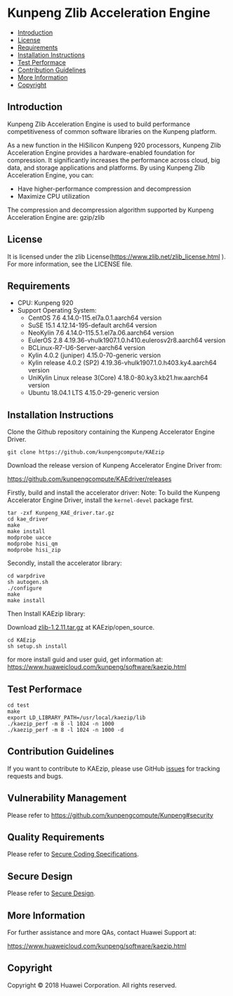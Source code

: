 # Kunpeng Zlib Acceleration Engine

- [Introduction](#introduction)
- [License](#license)
- [Requirements](#requirements)
- [Installation Instructions](#installation-instructions)
- [Test Performace](#test-performace)
- [Contribution Guidelines](#contribution-Guidelines)
- [More Information](#more-information)
- [Copyright](#copyright)

## Introduction

Kunpeng Zlib Acceleration Engine is used to build performance competitiveness of common software libraries on the Kunpeng platform.

As a new function in the HiSilicon Kunpeng 920 processors, Kunpeng Zlib Acceleration Engine provides a hardware-enabled foundation for  compression. It significantly increases the performance across cloud, big data, and storage applications and  platforms.  By using  Kunpeng Zlib Acceleration Engine, you can:

- Have higher-performance compression and decompression
- Maximize CPU utilization

The compression and decompression algorithm supported by Kunpeng Acceleration Engine are:  gzip/zlib 

## License

It is licensed under the zlib License(https://www.zlib.net/zlib_license.html ). For more information, see the LICENSE file. 

## Requirements

- CPU: Kunpeng 920 
- Support Operating System: 
  - CentOS 7.6  4.14.0-115.el7a.0.1.aarch64 version
  - SuSE 15.1 4.12.14-195-default arch64 version
  - NeoKylin 7.6 4.14.0-115.5.1.el7a.06.aarch64 version
  - EulerOS 2.8 4.19.36-vhulk1907.1.0.h410.eulerosv2r8.aarch64 version
  - BCLinux-R7-U6-Server-aarch64 version
  - Kylin 4.0.2 (juniper) 4.15.0-70-generic version
  - Kylin release 4.0.2 (SP2) 4.19.36-vhulk1907.1.0.h403.ky4.aarch64 version
  - UniKylin Linux release 3(Core)  4.18.0-80.ky3.kb21.hw.aarch64 version
  - Ubuntu 18.04.1 LTS 4.15.0-29-generic version   

## Installation Instructions

Clone the Github repository containing the Kunpeng Accelerator Engine Driver.

```
git clone https://github.com/kunpengcompute/KAEzip
```

Download the release version of Kunpeng Accelerator Engine Driver from:

<https://github.com/kunpengcompute/KAEdriver/releases> 

Firstly, build and install the accelerator driver:
Note: To build the Kunpeng Accelerator Engine Driver, install the `kernel-devel` package first.

```
tar -zxf Kunpeng_KAE_driver.tar.gz
cd kae_driver
make
make install
modprobe uacce
modprobe hisi_qm
modprobe hisi_zip
```

Secondly, install the accelerator library:

```
cd warpdrive
sh autogen.sh 
./configure 
make 
make install
```

Then Install KAEzip library:

Download [zlib-1.2.11.tar.gz](https://www.zlib.net/zlib-1.2.11.tar.gz) at KAEzip/open_source.

```
cd KAEzip
sh setup.sh install
```

for more install guid and user guid, get information at:
<https://www.huaweicloud.com/kunpeng/software/kaezip.html>

## Test Performace

```
cd test
make
export LD_LIBRARY_PATH=/usr/local/kaezip/lib
./kaezip_perf -m 8 -l 1024 -n 1000
./kaezip_perf -m 8 -l 1024 -n 1000 -d
```
## Contribution Guidelines

If you want to contribute to KAEzip, please use GitHub [issues](https://github.com/kunpengcompute/KAEzip/issues/new) for tracking requests and bugs.

## Vulnerability Management
Please refer to https://github.com/kunpengcompute/Kunpeng#security

## Quality Requirements
Please refer to [Secure Coding Specifications](https://github.com/kunpengcompute/Kunpeng/blob/master/security/SecureCoding.md).

## Secure Design
Please refer to [Secure Design](https://github.com/kunpengcompute/Kunpeng/blob/master/security/SecureDesign.md).

## More Information

For further assistance and more QAs, contact Huawei Support at:

<https://www.huaweicloud.com/kunpeng/software/kaezip.html> 

## Copyright

Copyright © 2018 Huawei Corporation. All rights reserved.
